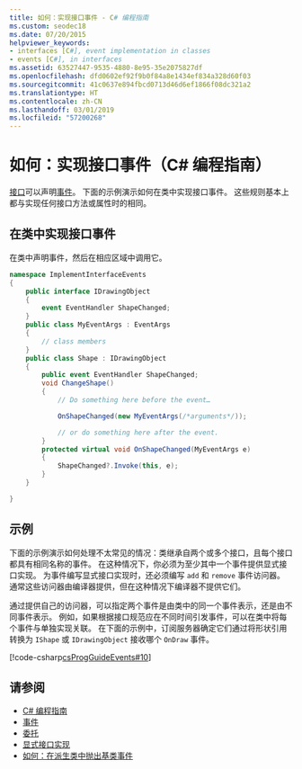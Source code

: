 ```yaml
---
title: 如何：实现接口事件 - C# 编程指南
ms.custom: seodec18
ms.date: 07/20/2015
helpviewer_keywords:
- interfaces [C#], event implementation in classes
- events [C#], in interfaces
ms.assetid: 63527447-9535-4880-8e95-35e2075827df
ms.openlocfilehash: dfd0602ef92f9b0f84a8e1434ef834a328d60f03
ms.sourcegitcommit: 41c0637e894fbcd0713d46d6ef1866f08dc321a2
ms.translationtype: HT
ms.contentlocale: zh-CN
ms.lasthandoff: 03/01/2019
ms.locfileid: "57200268"
---
```

# <a name="how-to-implement-interface-events-c-programming-guide"></a>如何：实现接口事件（C# 编程指南）
[接口](../../../csharp/language-reference/keywords/interface.md)可以声明[事件](../../../csharp/language-reference/keywords/event.md)。 下面的示例演示如何在类中实现接口事件。 这些规则基本上都与实现任何接口方法或属性时的相同。  
  
## <a name="to-implement-interface-events-in-a-class"></a>在类中实现接口事件  
  
在类中声明事件，然后在相应区域中调用它。  
  
```csharp
namespace ImplementInterfaceEvents  
{  
    public interface IDrawingObject  
    {  
        event EventHandler ShapeChanged;  
    }  
    public class MyEventArgs : EventArgs   
    {  
        // class members  
    }  
    public class Shape : IDrawingObject  
    {  
        public event EventHandler ShapeChanged;  
        void ChangeShape()  
        {  
            // Do something here before the event…  

            OnShapeChanged(new MyEventArgs(/*arguments*/));  

            // or do something here after the event.   
        }  
        protected virtual void OnShapeChanged(MyEventArgs e)  
        {  
            ShapeChanged?.Invoke(this, e);  
        }  
    }  

}  
```  
  
## <a name="example"></a>示例  
下面的示例演示如何处理不太常见的情况：类继承自两个或多个接口，且每个接口都具有相同名称的事件。 在这种情况下，你必须为至少其中一个事件提供显式接口实现。 为事件编写显式接口实现时，还必须编写 `add` 和 `remove` 事件访问器。 通常这些访问器由编译器提供，但在这种情况下编译器不提供它们。  
  
通过提供自己的访问器，可以指定两个事件是由类中的同一个事件表示，还是由不同事件表示。 例如，如果根据接口规范应在不同时间引发事件，可以在类中将每个事件与单独实现关联。 在下面的示例中，订阅服务器确定它们通过将形状引用转换为 `IShape` 或 `IDrawingObject` 接收哪个 `OnDraw` 事件。  
  
 [!code-csharp[csProgGuideEvents#10](~/samples/snippets/csharp/VS_Snippets_VBCSharp/csProgGuideEvents/CS/Events.cs#10)]
  
## <a name="see-also"></a>请参阅

- [C# 编程指南](../../../csharp/programming-guide/index.md)
- [事件](../../../csharp/programming-guide/events/index.md)
- [委托](../../../csharp/programming-guide/delegates/index.md)
- [显式接口实现](../../../csharp/programming-guide/interfaces/explicit-interface-implementation.md)
- [如何：在派生类中抛出基类事件](../../../csharp/programming-guide/events/how-to-raise-base-class-events-in-derived-classes.md)
